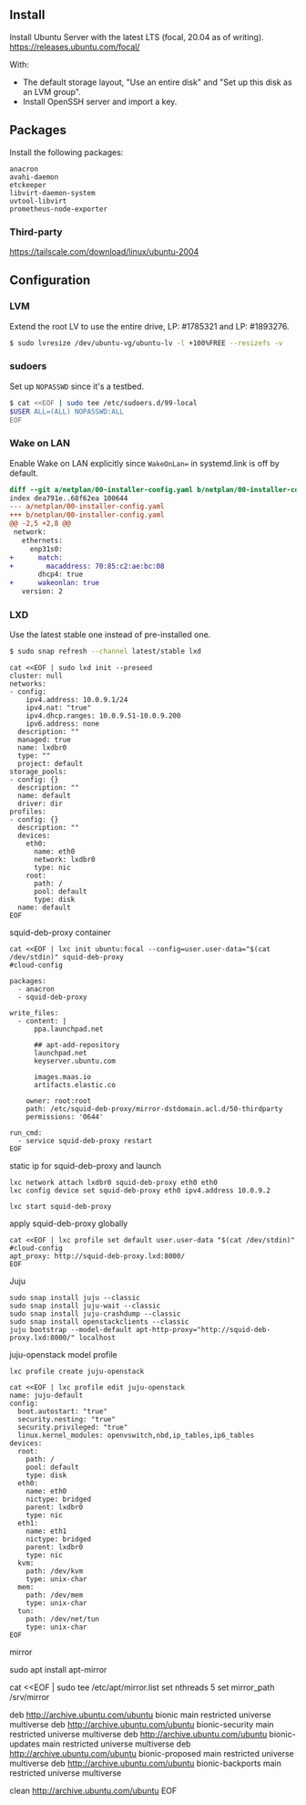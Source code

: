 ## Install

Install Ubuntu Server with the latest LTS (focal, 20.04 as of writing).
https://releases.ubuntu.com/focal/

With:
- The default storage layout, "Use an entire disk" and "Set up this disk as an LVM group".
- Install OpenSSH server and import a key.

## Packages

Install the following packages:
```
anacron
avahi-daemon
etckeeper
libvirt-daemon-system
uvtool-libvirt
prometheus-node-exporter
```

### Third-party

https://tailscale.com/download/linux/ubuntu-2004


## Configuration

### LVM

Extend the root LV to use the entire drive, LP: #1785321 and LP: #1893276.

```bash
$ sudo lvresize /dev/ubuntu-vg/ubuntu-lv -l +100%FREE --resizefs -v
```

### sudoers

Set up `NOPASSWD` since it's a testbed.

```bash
$ cat <<EOF | sudo tee /etc/sudoers.d/99-local
$USER ALL=(ALL) NOPASSWD:ALL
EOF
```

### Wake on LAN

Enable Wake on LAN explicitly since `WakeOnLan=` in systemd.link is off
by default.

```diff
diff --git a/netplan/00-installer-config.yaml b/netplan/00-installer-config.yaml
index dea791e..68f62ea 100644
--- a/netplan/00-installer-config.yaml
+++ b/netplan/00-installer-config.yaml
@@ -2,5 +2,8 @@
 network:
   ethernets:
     enp31s0:
+      match:
+        macaddress: 70:85:c2:ae:bc:08
       dhcp4: true
+      wakeonlan: true
   version: 2
```

### LXD

Use the latest stable one instead of pre-installed one.

```bash
$ sudo snap refresh --channel latest/stable lxd
```


```
cat <<EOF | sudo lxd init --preseed
cluster: null
networks:
- config:
    ipv4.address: 10.0.9.1/24
    ipv4.nat: "true"
    ipv4.dhcp.ranges: 10.0.9.51-10.0.9.200
    ipv6.address: none
  description: ""
  managed: true
  name: lxdbr0
  type: ""
  project: default
storage_pools:
- config: {}
  description: ""
  name: default
  driver: dir
profiles:
- config: {}
  description: ""
  devices:
    eth0:
      name: eth0
      network: lxdbr0
      type: nic
    root:
      path: /
      pool: default
      type: disk
  name: default
EOF
```

squid-deb-proxy container

```
cat <<EOF | lxc init ubuntu:focal --config=user.user-data="$(cat /dev/stdin)" squid-deb-proxy
#cloud-config

packages:
  - anacron
  - squid-deb-proxy

write_files:
  - content: |
      ppa.launchpad.net

      ## apt-add-repository
      launchpad.net
      keyserver.ubuntu.com

      images.maas.io
      artifacts.elastic.co

    owner: root:root
    path: /etc/squid-deb-proxy/mirror-dstdomain.acl.d/50-thirdparty
    permissions: '0644'

run_cmd:
  - service squid-deb-proxy restart
EOF
```

static ip for squid-deb-proxy and launch

```
lxc network attach lxdbr0 squid-deb-proxy eth0 eth0
lxc config device set squid-deb-proxy eth0 ipv4.address 10.0.9.2

lxc start squid-deb-proxy
```

apply squid-deb-proxy globally

```
cat <<EOF | lxc profile set default user.user-data "$(cat /dev/stdin)"
#cloud-config
apt_proxy: http://squid-deb-proxy.lxd:8000/
EOF
```

Juju
```
sudo snap install juju --classic
sudo snap install juju-wait --classic
sudo snap install juju-crashdump --classic
sudo snap install openstackclients --classic
juju bootstrap --model-default apt-http-proxy="http://squid-deb-proxy.lxd:8000/" localhost
```

juju-openstack model profile

```
lxc profile create juju-openstack

cat <<EOF | lxc profile edit juju-openstack
name: juju-default
config:
  boot.autostart: "true"
  security.nesting: "true"
  security.privileged: "true"
  linux.kernel_modules: openvswitch,nbd,ip_tables,ip6_tables
devices:
  root:
    path: /
    pool: default
    type: disk
  eth0:
    name: eth0
    nictype: bridged
    parent: lxdbr0
    type: nic
  eth1:
    name: eth1
    nictype: bridged
    parent: lxdbr0
    type: nic
  kvm:
    path: /dev/kvm
    type: unix-char
  mem:
    path: /dev/mem
    type: unix-char
  tun:
    path: /dev/net/tun
    type: unix-char
EOF
```


mirror

sudo apt install apt-mirror

cat <<EOF | sudo tee /etc/apt/mirror.list
set nthreads 5
set mirror_path /srv/mirror

deb http://archive.ubuntu.com/ubuntu bionic main restricted universe multiverse
deb http://archive.ubuntu.com/ubuntu bionic-security main restricted universe multiverse
deb http://archive.ubuntu.com/ubuntu bionic-updates main restricted universe multiverse
deb http://archive.ubuntu.com/ubuntu bionic-proposed main restricted universe multiverse
deb http://archive.ubuntu.com/ubuntu bionic-backports main restricted universe multiverse

clean http://archive.ubuntu.com/ubuntu
EOF
